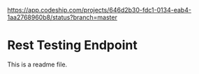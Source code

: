 https://app.codeship.com/projects/646d2b30-fdc1-0134-eab4-1aa2768960b8/status?branch=master

# Rest Testing Endpoint

This is a readme file.
